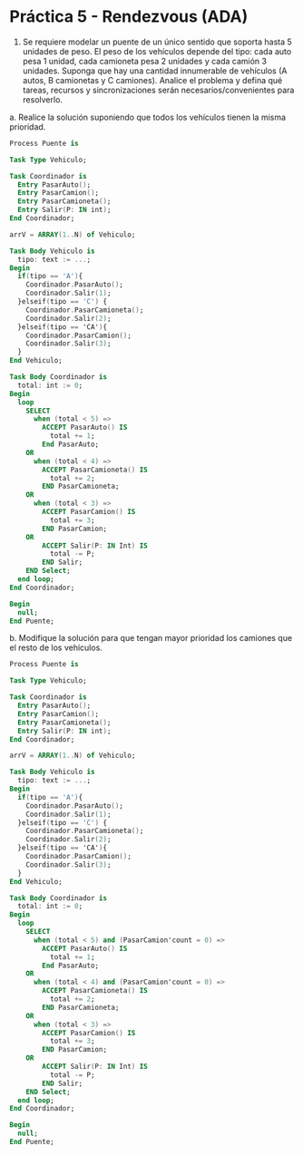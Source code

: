# Práctica 5 - Rendezvous (ADA)

1. Se requiere modelar un puente de un único sentido que soporta hasta 5 unidades de peso. El peso de los vehículos depende del tipo: cada auto pesa 1 unidad, cada camioneta pesa 2 unidades y cada camión 3 unidades. Suponga que hay una cantidad innumerable de vehículos (A autos, B camionetas y C camiones). Analice el problema y defina qué tareas, recursos y sincronizaciones serán necesarios/convenientes para resolverlo.
   
  a. Realice la solución suponiendo que todos los vehículos tienen la misma prioridad.

  ```ada
  Process Puente is

  Task Type Vehiculo;

  Task Coordinador is
    Entry PasarAuto();
    Entry PasarCamion();
    Entry PasarCamioneta();
    Entry Salir(P: IN int);
  End Coordinador;

  arrV = ARRAY(1..N) of Vehiculo;

  Task Body Vehiculo is
    tipo: text := ...;
  Begin
    if(tipo == 'A'){
      Coordinador.PasarAuto();
      Coordinador.Salir(1);
    }elseif(tipo == 'C') {
      Coordinador.PasarCamioneta();
      Coordinador.Salir(2);
    }elseif(tipo == 'CA'){
      Coordinador.PasarCamion();
      Coordinador.Salir(3);
    }
  End Vehiculo;

  Task Body Coordinador is
    total: int := 0;
  Begin
    loop
      SELECT
        when (total < 5) =>
          ACCEPT PasarAuto() IS
            total += 1;
          End PasarAuto;
      OR
        when (total < 4) =>
          ACCEPT PasarCamioneta() IS
            total += 2;
          END PasarCamioneta;
      OR
        when (total < 3) =>
          ACCEPT PasarCamion() IS
            total += 3;
          END PasarCamion;
      OR
          ACCEPT Salir(P: IN Int) IS
            total -= P;
          END Salir;
      END Select;
    end loop;
  End Coordinador;
  
  Begin
    null;
  End Puente;
  ```

  b. Modifique la solución para que tengan mayor prioridad los camiones que el resto de los vehículos.

  ```ada
  Process Puente is

  Task Type Vehiculo;

  Task Coordinador is
    Entry PasarAuto();
    Entry PasarCamion();
    Entry PasarCamioneta();
    Entry Salir(P: IN int);
  End Coordinador;

  arrV = ARRAY(1..N) of Vehiculo;

  Task Body Vehiculo is
    tipo: text := ...;
  Begin
    if(tipo == 'A'){
      Coordinador.PasarAuto();
      Coordinador.Salir(1);
    }elseif(tipo == 'C') {
      Coordinador.PasarCamioneta();
      Coordinador.Salir(2);
    }elseif(tipo == 'CA'){
      Coordinador.PasarCamion();
      Coordinador.Salir(3);
    }
  End Vehiculo;

  Task Body Coordinador is
    total: int := 0;
  Begin
    loop
      SELECT
        when (total < 5) and (PasarCamion'count = 0) =>
          ACCEPT PasarAuto() IS
            total += 1;
          End PasarAuto;
      OR
        when (total < 4) and (PasarCamion'count = 0) =>
          ACCEPT PasarCamioneta() IS
            total += 2;
          END PasarCamioneta;
      OR
        when (total < 3) =>
          ACCEPT PasarCamion() IS
            total += 3;
          END PasarCamion;
      OR
          ACCEPT Salir(P: IN Int) IS
            total -= P;
          END Salir;
      END Select;
    end loop;
  End Coordinador;
  
  Begin
    null;
  End Puente;
  ```
